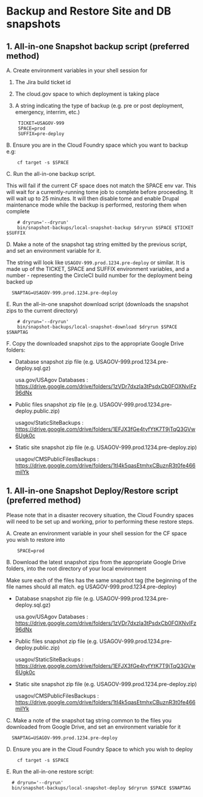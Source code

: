 # Backup and Restore Site and DB snapshots

## 1. All-in-one Snapshot backup script (preferred method)

A. Create environment variables in your shell session for

1. The Jira build ticket id

1. The cloud.gov space to which deployment is taking place

1. A string indicating the type of backup (e.g. pre or post deployment, emergency, interrim, etc.)

        TICKET=USAGOV-999
        SPACE=prod
        SUFFIX=pre-deploy

B. Ensure you are in the Cloud Foundry space which you want to backup e.g:

        cf target -s $SPACE

C. Run the all-in-one backup script.

This will fail if the current CF space does not match the SPACE env var. This will wait for a currently-running tome job to complete before proceeding. It will wait up to 25 minutes.  It will then disable tome and enable Drupal maintenance mode while the backup is performed, restoring them when complete

        # dryrun='--dryrun'
        bin/snapshot-backups/local-snapshot-backup $dryrun $SPACE $TICKET $SUFFIX

D. Make a note of the snapshot tag string emitted by the previous script, and set an environment variable for it.

The string will look like ``USAGOV-999.prod.1234.pre-deploy`` or similar.  It is made up of the TICKET, SPACE and SUFFIX environment variables, and a number - representing the CircleCI build number for the deployment being backed up

      SNAPTAG=USAGOV-999.prod.1234.pre-deploy

E. Run the all-in-one snapshot download script (downloads the snapshot zips to the current directory)

        # dryrun='--dryrun'
        bin/snapshot-backups/local-snapshot-download $dryrun $SPACE $SNAPTAG

F. Copy the downloaded snapshot zips to the appropriate Google Drive folders:

- Database snapshot zip file (e.g. USAGOV-999.prod.1234.pre-deploy.sql.gz)

    usa.gov/USAgov Databases : <https://drive.google.com/drive/folders/1zVDr7dxzIa3tPsdxCb0FOXNvIFz96dNx>

- Public files snapshot zip file (e.g. USAGOV-999.prod.1234.pre-deploy.public.zip)

    usagov/StaticSiteBackups : <https://drive.google.com/drive/folders/1EFJX3fGe4tyfYtK7T9jTqQ3GVw6Ugk0c>

- Static site snapshot zip file (e.g. USAGOV-999.prod.1234.pre-deploy.zip)

    usagov/CMSPublicFilesBackups : <https://drive.google.com/drive/folders/1tI4k5qasEtmhxCBuznR3t0fe466milYk>

## 1. All-in-one Snapshot Deploy/Restore script (preferred method)

Please note that in a disaster recovery situation, the Cloud Foundry spaces will need to be set up and working, prior to performing these restore steps.

A. Create an environment variable in your shell session for the CF space you wish to restore into

        SPACE=prod

B. Download the latest snapshot zips from the appropriate Google Drive folders, into the root directory of your local environment

Make sure each of the files has the same snapshot tag (the beginning of the file names should all match. eg USAGOV-999.prod.1234.pre-deploy)

- Database snapshot zip file (e.g. USAGOV-999.prod.1234.pre-deploy.sql.gz)

    usa.gov/USAgov Databases : <https://drive.google.com/drive/folders/1zVDr7dxzIa3tPsdxCb0FOXNvIFz96dNx>

- Public files snapshot zip file (e.g. USAGOV-999.prod.1234.pre-deploy.public.zip)

    usagov/StaticSiteBackups : <https://drive.google.com/drive/folders/1EFJX3fGe4tyfYtK7T9jTqQ3GVw6Ugk0c>

- Static site snapshot zip file (e.g. USAGOV-999.prod.1234.pre-deploy.zip)

    usagov/CMSPublicFilesBackups : <https://drive.google.com/drive/folders/1tI4k5qasEtmhxCBuznR3t0fe466milYk>

C. Make a note of the snapshot tag string common to the files you downloaded from Google Drive, and set an environment variable for it

      SNAPTAG=USAGOV-999.prod.1234.pre-deploy

D. Ensure you are in the Cloud Foundry Space to which you wish to deploy

        cf target -s $SPACE

E. Run the all-in-one restore script:

      # dryrun='--dryrun'
      bin/snapshot-backups/local-snapshot-deploy $dryrun $SPACE $SNAPTAG
